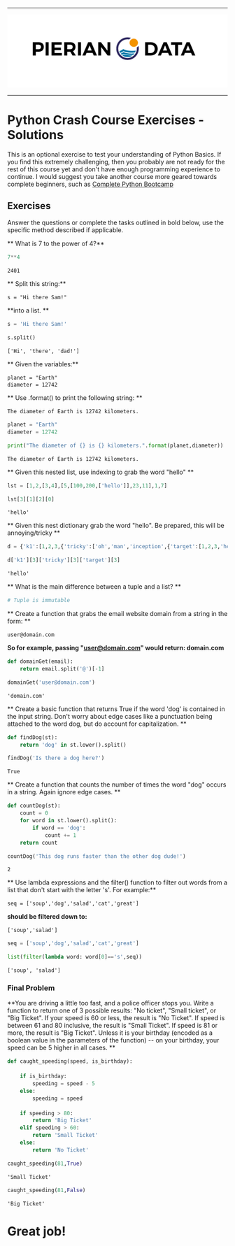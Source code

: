 
___

<a href='http://www.pieriandata.com'> <img src='../Pierian_Data_Logo.png' /></a>
___
# Python Crash Course Exercises - Solutions

This is an optional exercise to test your understanding of Python Basics. If you find this extremely challenging, then you probably are not ready for the rest of this course yet and don't have enough programming experience to continue. I would suggest you take another course more geared towards complete beginners, such as [Complete Python Bootcamp](https://www.udemy.com/complete-python-bootcamp/?couponCode=PY20)

## Exercises

Answer the questions or complete the tasks outlined in bold below, use the specific method described if applicable.

** What is 7 to the power of 4?**


```python
7**4
```




    2401



** Split this string:**

    s = "Hi there Sam!"
    
**into a list. **


```python
s = 'Hi there Sam!'
```


```python
s.split()
```




    ['Hi', 'there', 'dad!']



** Given the variables:**

    planet = "Earth"
    diameter = 12742

** Use .format() to print the following string: **

    The diameter of Earth is 12742 kilometers.


```python
planet = "Earth"
diameter = 12742
```


```python
print("The diameter of {} is {} kilometers.".format(planet,diameter))
```

    The diameter of Earth is 12742 kilometers.


** Given this nested list, use indexing to grab the word "hello" **


```python
lst = [1,2,[3,4],[5,[100,200,['hello']],23,11],1,7]
```


```python
lst[3][1][2][0]
```




    'hello'



** Given this nest dictionary grab the word "hello". Be prepared, this will be annoying/tricky **


```python
d = {'k1':[1,2,3,{'tricky':['oh','man','inception',{'target':[1,2,3,'hello']}]}]}
```


```python
d['k1'][3]['tricky'][3]['target'][3]
```




    'hello'



** What is the main difference between a tuple and a list? **


```python
# Tuple is immutable
```

** Create a function that grabs the email website domain from a string in the form: **

    user@domain.com
    
**So for example, passing "user@domain.com" would return: domain.com**


```python
def domainGet(email):
    return email.split('@')[-1]
```


```python
domainGet('user@domain.com')
```




    'domain.com'



** Create a basic function that returns True if the word 'dog' is contained in the input string. Don't worry about edge cases like a punctuation being attached to the word dog, but do account for capitalization. **


```python
def findDog(st):
    return 'dog' in st.lower().split()
```


```python
findDog('Is there a dog here?')
```




    True



** Create a function that counts the number of times the word "dog" occurs in a string. Again ignore edge cases. **


```python
def countDog(st):
    count = 0
    for word in st.lower().split():
        if word == 'dog':
            count += 1
    return count
```


```python
countDog('This dog runs faster than the other dog dude!')
```




    2



** Use lambda expressions and the filter() function to filter out words from a list that don't start with the letter 's'. For example:**

    seq = ['soup','dog','salad','cat','great']

**should be filtered down to:**

    ['soup','salad']


```python
seq = ['soup','dog','salad','cat','great']
```


```python
list(filter(lambda word: word[0]=='s',seq))
```




    ['soup', 'salad']



### Final Problem
**You are driving a little too fast, and a police officer stops you. Write a function
  to return one of 3 possible results: "No ticket", "Small ticket", or "Big Ticket". 
  If your speed is 60 or less, the result is "No Ticket". If speed is between 61 
  and 80 inclusive, the result is "Small Ticket". If speed is 81 or more, the result is "Big    Ticket". Unless it is your birthday (encoded as a boolean value in the parameters of the function) -- on your birthday, your speed can be 5 higher in all 
  cases. **


```python
def caught_speeding(speed, is_birthday):
    
    if is_birthday:
        speeding = speed - 5
    else:
        speeding = speed
    
    if speeding > 80:
        return 'Big Ticket'
    elif speeding > 60:
        return 'Small Ticket'
    else:
        return 'No Ticket'
```


```python
caught_speeding(81,True)
```




    'Small Ticket'




```python
caught_speeding(81,False)
```




    'Big Ticket'



# Great job!
